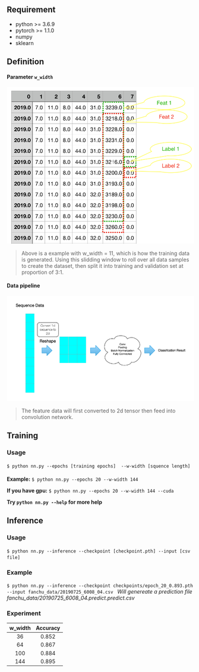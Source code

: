 ## Requirement
>
* python >= 3.6.9
* pytorch >= 1.1.0
* numpy
* sklearn

## Definition
#### Parameter `w_width`
![w_width](w_width.png)
> Above is a example with w_width = 11, which is how the training data is generated. Using this slidding window to roll over all data samples to create the dataset, then split it into training and validation set at proportion of 3:1.

#### Data pipeline
![data pipeline](data_pipeline.png)
> The feature data will first converted to 2d tensor then feed into convolution network.

## Training
### Usage
`$ python nn.py --epochs [training epochs]  --w-width [squence length]`
####
**Example:**
`$ python nn.py --epochs 20 --w-width 144`

**If you have gpu:**
`$ python nn.py --epochs 20 --w-width 144 --cuda`

**Try `python nn.py --help` for more help**

## Inference
### Usage
`$ python nn.py --inference --checkpoint [checkpoint.pth] --input [csv file]`
### Example

`$ python nn.py --inference --checkpoint checkpoints/epoch_20_0.893.pth --input fanchu_data/20190725_6008_04.csv `
*Will genereate a prediction file fanchu_data/20190725_6008_04.predict.predict.csv*

### Experiment
| w_width | Accuracy |
|:-------:|:--------:|
|    36   |   0.852  |
|    64   |   0.867  |
|   100   |   0.884  |
|   144   |   0.895  |